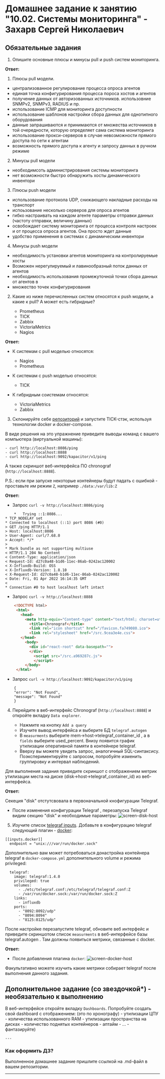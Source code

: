 # Домашнее задание к занятию "10.02. Системы мониторинга" - Захарв Сергей Николаевич

## Обязательные задания

1. Опишите основные плюсы и минусы pull и push систем мониторинга.

**Ответ:** 

1. Плюсы pull модели. 
  * централизованное регулирование процесса опроса агентов
  * единая точка конфигурирования процесса пороса хостов и агентов
  * получение данных от авторизованных источников. использовние SNMPv2, SNMPv3, RADIUS и пр.
  * использование ICMP для мониторинга доступности
  * использование шаблонов настройки сбора данных для однотипного оборудования
  * данные запрашиваются и принимаются от множества источников в той очередности, которую определяет сама система мониторинга 
  * использование прокси-серверов в случае невозможности прямого доступа по сети к агентам
  * возможность прямого доступа к агенту и запросу данных в ручном режиме
2. Минусы pull модели
  * необходимсоть администрирования системы мониторинга
  * нет возможности быстро обнаружить хосты динамического инвентори
3. Плюсы push модели
  * использование протокола UDP, снижающего накладные расходы на транспорт
  * испоьзование несколько серверов для опроса агентов
  * гибко настраивать на каждом агенте параметры отправки данных (частоту отправки, величину данных)
  * освобождает систему мониторинга от процесса контроля настроек и от процесса опроса агентов. Она просто ждет данные
  * удобство применения в системах с динамическим инвентори
4. Минусы push модели
  * необходимость установки агентов мониторинга на контролируемые хосты
  * Возможен нерегулируемый и лавинообразный поток данных от агентов
  * необходимость использования промежуточной точки сбора данных от агентов в 
  * множество точек конфигурирования

2. Какие из ниже перечисленных систем относятся к push модели, а какие к pull? А может есть гибридные?

    - Prometheus 
    - TICK
    - Zabbix
    - VictoriaMetrics
    - Nagios

**Ответ:**

* К системам с pull моделью относятся:
  * Nagios
  * Prometheus

* К системам с push моделью относятся:
  * TICK

* К гибридным соистемам относятся:
  * VictoriaMetrics
  * Zabbix

3. Склонируйте себе [репозиторий](https://github.com/influxdata/sandbox/tree/master) и запустите TICK-стэк, 
используя технологии docker и docker-compose.

В виде решения на это упражнение приведите выводы команд с вашего компьютера (виртуальной машины):

    - curl http://localhost:8086/ping
    - curl http://localhost:8888
    - curl http://localhost:9092/kapacitor/v1/ping

А также скриншот веб-интерфейса ПО chronograf (`http://localhost:8888`). 

P.S.: если при запуске некоторые контейнеры будут падать с ошибкой - проставьте им режим `Z`, например
`./data:/var/lib:Z`

**Ответ:**

* Запрос `curl -v http://localhost:8086/ping`
```
    *   Trying ::1:8086...
* TCP_NODELAY set
* Connected to localhost (::1) port 8086 (#0)
> GET /ping HTTP/1.1
> Host: localhost:8086
> User-Agent: curl/7.68.0
> Accept: */*
> 
* Mark bundle as not supporting multiuse
< HTTP/1.1 204 No Content
< Content-Type: application/json
< Request-Id: d27c0a48-b1d6-11ec-86ab-0242ac120002
< X-Influxdb-Build: OSS
< X-Influxdb-Version: 1.8.10
< X-Request-Id: d27c0a48-b1d6-11ec-86ab-0242ac120002
< Date: Fri, 01 Apr 2022 16:14:35 GMT
< 
* Connection #0 to host localhost left intact
```
*  Запрос `curl -v http://localhost:8888`
```html
    <!DOCTYPE html>
     <html>
       <head>
         <meta http-equiv="Content-type" content="text/html; charset=utf-8">
           <title>Chronograf</title>
           <link rel="icon shortcut" href="/favicon.fa749080.ico">
           <link rel="stylesheet" href="/src.9cea3e4e.css">
       </head>
         <body> 
           <div id="react-root" data-basepath="">
           </div> 
             <script src="/src.a969287c.js">
             </script> 
         </body>
     </html>
```
* Запрос `curl -v http://localhost:9092/kapacitor/v1/ping`
```
    {
    "error": "Not Found",
    "message": "Not Found"
    }
```

4. Перейдите в веб-интерфейс Chronograf (`http://localhost:8888`) и откройте вкладку `Data explorer`.

    - Нажмите на кнопку `Add a query`
    - Изучите вывод интерфейса и выберите БД `telegraf.autogen`
    - В `measurments` выберите mem->host->telegraf_container_id , а в `fields` выберите used_percent. 
    Внизу появится график утилизации оперативной памяти в контейнере telegraf.
    - Вверху вы можете увидеть запрос, аналогичный SQL-синтаксису. 
    Поэкспериментируйте с запросом, попробуйте изменить группировку и интервал наблюдений.

Для выполнения задания приведите скриншот с отображением метрик утилизации места на диске 
(disk->host->telegraf_container_id) из веб-интерфейса.

**Ответ:**

Секеция "disk" отстутсвовала в первоначальной кнофигурации Telegraf.

* После изменения конфигурации Telegraf , перезапуска Telegraf видим секцию "disk" и необходимые параметры:
![screen-disk-host](/10-monitoring-02-systems/Files/screen-disk-host.png)

5. Изучите список [telegraf inputs](https://github.com/influxdata/telegraf/tree/master/plugins/inputs). 
Добавьте в конфигурацию telegraf следующий плагин - [docker](https://github.com/influxdata/telegraf/tree/master/plugins/inputs/docker):
```
[[inputs.docker]]
  endpoint = "unix:///var/run/docker.sock"
```

Дополнительно вам может потребоваться донастройка контейнера telegraf в `docker-compose.yml` дополнительного volume и 
режима privileged:
```
  telegraf:
    image: telegraf:1.4.0
    privileged: true
    volumes:
      - ./etc/telegraf.conf:/etc/telegraf/telegraf.conf:Z
      - /var/run/docker.sock:/var/run/docker.sock:Z
    links:
      - influxdb
    ports:
      - "8092:8092/udp"
      - "8094:8094"
      - "8125:8125/udp"
```

После настройке перезапустите telegraf, обновите веб интерфейс и приведите скриншотом список `measurments` в 
веб-интерфейсе базы telegraf.autogen . Там должны появиться метрики, связанные с docker.

**Ответ:**

* После добавления плагина `docker`:
![screen-docker-host]()

Факультативно можете изучить какие метрики собирает telegraf после выполнения данного задания.

## Дополнительное задание (со звездочкой*) - необязательно к выполнению

В веб-интерфейсе откройте вкладку `Dashboards`. Попробуйте создать свой dashboard с отображением:
(это по хронографу)
    - утилизации ЦПУ
    - количества использованного RAM
    - утилизации пространства на дисках
    - количество поднятых контейнеров
    - аптайм
    - ...
    - фантазируйте)
    
    ---

### Как оформить ДЗ?

Выполненное домашнее задание пришлите ссылкой на .md-файл в вашем репозитории.

---

